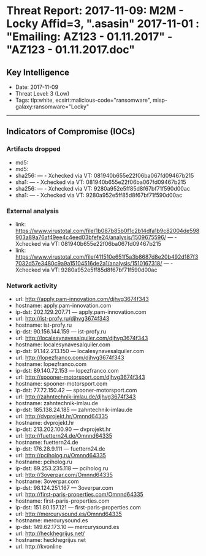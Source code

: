 # Threat Report: 2017-11-09: M2M -  Locky Affid=3, ".asasin" 2017-11-01 : "Emailing: AZ123 - 01.11.2017" - "AZ123 - 01.11.2017.doc"


## Key Intelligence
* Date: 2017-11-09
* Threat Level: 3 (Low)
* Tags: tlp:white, ecsirt:malicious-code="ransomware", misp-galaxy:ransomware="Locky"

---

## Indicators of Compromise (IOCs)
### Artifacts dropped
* md5: <md5>
* md5: <md5>
* sha256: <sha256> — - Xchecked via VT: 081940b655e22f06ba067fd09467b215
* sha1: <sha1> — - Xchecked via VT: 081940b655e22f06ba067fd09467b215
* sha256: <sha256> — - Xchecked via VT: 9280a952e5ff85d8f67bf71f590d00ac
* sha1: <sha1> — - Xchecked via VT: 9280a952e5ff85d8f67bf71f590d00ac

### External analysis
* link: https://www.virustotal.com/file/1b087b85b0f1c2b14dfa1b9c82004de598903a89a76af49ee4c4eed03bfefe24/analysis/1509675596/ — - Xchecked via VT: 081940b655e22f06ba067fd09467b215
* link: https://www.virustotal.com/file/411510e651f5a3b8687d8e20b492d187f37032d57e3480c9a9a15104516de2a1/analysis/1510167318/ — - Xchecked via VT: 9280a952e5ff85d8f67bf71f590d00ac

### Network activity
* url: http://apply.pam-innovation.com/djhvg3674f343
* hostname: apply.pam-innovation.com
* ip-dst: 202.129.207.71 — apply.pam-innovation.com
* url: http://ist-profy.ru/djhvg3674f343
* hostname: ist-profy.ru
* ip-dst: 90.156.144.159 — ist-profy.ru
* url: http://localesynavesalquiler.com/djhvg3674f343
* hostname: localesynavesalquiler.com
* ip-dst: 91.142.213.150 — localesynavesalquiler.com
* url: http://lopezfranco.com/djhvg3674f343
* hostname: lopezfranco.com
* ip-dst: 89.140.72.153 — lopezfranco.com
* url: http://spooner-motorsport.com/djhvg3674f343
* hostname: spooner-motorsport.com
* ip-dst: 77.72.150.42 — spooner-motorsport.com
* url: http://zahntechnik-imlau.de/djhvg3674f343
* hostname: zahntechnik-imlau.de
* ip-dst: 185.138.24.185 — zahntechnik-imlau.de
* url: http://dvprojekt.hr/Omnnd64335
* hostname: dvprojekt.hr
* ip-dst: 213.202.100.90 — dvprojekt.hr
* url: http://fuettern24.de/Omnnd64335
* hostname: fuettern24.de
* ip-dst: 176.28.9.111 — fuettern24.de
* url: http://pciholog.ru/Omnnd64335
* hostname: pciholog.ru
* ip-dst: 89.253.235.118 — pciholog.ru
* url: http://3overpar.com/Omnnd64335
* hostname: 3overpar.com
* ip-dst: 98.124.251.167 — 3overpar.com
* url: http://first-paris-properties.com/Omnnd64335
* hostname: first-paris-properties.com
* ip-dst: 151.80.157.121 — first-paris-properties.com
* url: http://mercurysound.es/Omnnd64335
* hostname: mercurysound.es
* ip-dst: 149.62.173.10 — mercurysound.es
* url: http://heckhegrijus.net/
* hostname: heckhegrijus.net
* url: http://kvonline
